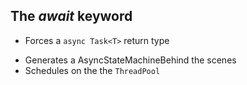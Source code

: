 ## The _await_ keyword

- Forces a `async Task<T>` return type

<!--.element: class="fragment" data-fragment-index="2" -->

- Generates a AsyncStateMachineBehind the scenes
- Schedules on the the `ThreadPool`

<!--.element: class="fragment" data-fragment-index="3" -->
